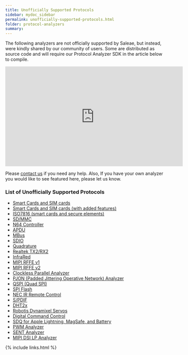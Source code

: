 ```yaml
---
title: Unofficially Supported Protocols
sidebar: mydoc_sidebar
permalink: unofficially-supported-protocols.html
folder: protocol-analyzers
summary:
---
```


The following analyzers are not officially supported by Saleae, but instead, were kindly shared by our community of users. Some are distributed as source code and will require our Protocol Analyzer SDK in the article below to compile.

<iframe width="560" height="315" src="https://www.youtube.com/embed/8V122EwwEGc" frameborder="0" allow="accelerometer; autoplay; encrypted-media; gyroscope; picture-in-picture" allowfullscreen></iframe>

Please [contact us](https://contact.saleae.com/hc/en-us/requests/new) if you need any help. Also, If you have your own analyzer you would like to see featured here, please let us know.

### **List of Unofficially Supported Protocols**

* [Smart Cards and SIM cards](https://github.com/dirkx/saleae-logic-ISO7816-smartcard-Analyser)
* [Smart Cards and SIM cards \(with added features\)](https://github.com/watsug/saleae-logic-ISO7816-smartcard-Analyser)
* [ISO7816 \(smart cards and secure elements\)](https://github.com/nezza/ISO7816Analyzer)
* [SD/MMC](https://github.com/dirker/sdmmc-analyzer)
* [N64 Controller](https://github.com/lunixbochs/n64-saleae-logic)
* [APDU](https://github.com/zwizwa/sl-apdu)
* [MBus](https://github.com/lab11/MBusAnalzyer)
* [SDIO](https://github.com/ewfuentes/SaleaeSDIOAnalyzer)
* [Quadrature](https://github.com/dirkx/Quadrature-Saleae-Analyser)
* [Realtek TX2/RX2](https://github.com/pzl/Saleae-Realtek-T-RX2)
* [InfraRed](https://github.com/procule/IRAnalyzer)
* [MIPI RFFE v1](https://github.com/alejmrm/RFFEAnalyzer)
* [MIPI RFFE v2](https://github.com/blargony/RFFEAnalyzer)
* [Clockless Parallel Analyzer](https://github.com/Zweikeks/saleae-logic-SimpleParallelNoClock-Analyzer)
* [PJON \(Padded Jittering Operative Network\) Analyzer](https://github.com/aperepel/saleae-pjon-protocol-analyzer)
* [QSPI \(Quad SPI\)](https://github.com/dedicatedcomputing/saleae_qspi)
* [SPI Flash](https://github.com/kasjer/saleae_spiflash)
* [NEC IR Remote Control](https://github.com/LiveOverflow/NECAnalyzer)
* [S/PDIF](https://github.com/pfrench42/saleae_spdif)
* [DHT2x](https://github.com/jakeson21/DHT2xProtocolAnalyzer)
* [Robotis Dynamixel Servos](https://github.com/KurtE/SaleaeDynamixelAnalyzer)
* [Digital Command Control](https://www.ejberg.dk/portfolio/saleae-dcc-decoder/)
* [SDQ for Apple Lightning, MagSafe, and Battery](https://github.com/nezza/SDQAnalyzer)  
* [PWM Analyzer](https://github.com/dustin/logic-pwm)
* [SENT Analyzer](https://github.com/melexis/SENTAnalyzer)
* [MIPI DSI LP Analyzer](https://github.com/stawiski/Saleae-MIPI-DSI-LP-Analyzer)

{% include links.html %}